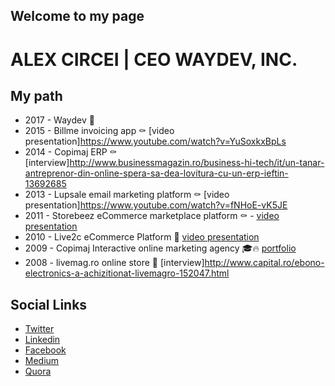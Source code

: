 ## Welcome to my page
# ALEX CIRCEI | **CEO** WAYDEV, INC.


## My path

- 2017 - Waydev 🚀
- 2015 - Billme invoicing app ⚰️  [video presentation]https://www.youtube.com/watch?v=YuSoxkxBpLs
- 2014 - Copimaj ERP ⚰️  [interview]http://www.businessmagazin.ro/business-hi-tech/it/un-tanar-antreprenor-din-online-spera-sa-dea-lovitura-cu-un-erp-ieftin-13692685
- 2013 - Lupsale email marketing platform ⚰️  [video presentation]https://www.youtube.com/watch?v=fNHoE-vK5JE
- 2011 - Storebeez eCommerce marketplace platform ⚰️ - [video presentation](https://vimeo.com/32423369)
- 2010 - Live2c eCommerce Platform 🍾 [video presentation](https://www.youtube.com/watch?v=Hh8CgfFkjPg)
- 2009 - Copimaj Interactive online marketing agency 🎓🔥 [portfolio](http://www.copimaj.com/portofolio/)
- 2008 - livemag.ro online store 🍾  [interview]http://www.capital.ro/ebono-electronics-a-achizitionat-livemagro-152047.html

## Social Links

- [Twitter](http://www.twitter.com/alexcircei)
- [Linkedin](http://www.linkedin.com/in/alexcircei)
- [Facebook](http://www.facebook.com/alexcircei)
- [Medium](https://medium.com/@alexcircei)
- [Quora](https://www.quora.com/profile/Alex-Circei)
